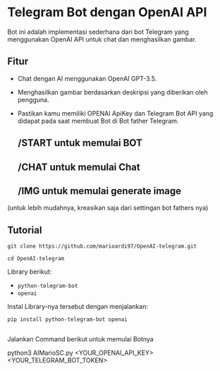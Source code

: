 # Telegram Bot dengan OpenAI API

Bot ini adalah implementasi sederhana dari bot Telegram yang menggunakan OpenAI API untuk chat dan menghasilkan gambar.

## Fitur

- Chat dengan AI menggunakan OpenAI GPT-3.5.
- Menghasilkan gambar berdasarkan deskripsi yang diberikan oleh pengguna.
- Pastikan kamu memiliki OPENAI ApiKey dan Telegram Bot API yang didapat pada saat membuat Bot di Bot father Telegram.

  ## /START untuk memulai BOT
  ## /CHAT untuk memulai Chat
  ## /IMG untuk memulai generate image
(untuk lebih mudahnya, kreasikan saja dari settingan bot fathers nya)

## Tutorial

`git clone https://github.com/marioardi97/OpenAI-telegram.git`

`cd OpenAI-telegram`

Library berikut:

- `python-telegram-bot`
- `openai`

Instal Library-nya tersebut dengan menjalankan:


```bash
pip install python-telegram-bot openai



```
Jalankan Command berikut untuk memulai Botnya

python3 AIMarioSC.py <YOUR_OPENAI_API_KEY> <YOUR_TELEGRAM_BOT_TOKEN>

